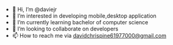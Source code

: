 - 👋 Hi, I’m @daviejr
- 👀 I’m interested in developing mobile,desktop application 
- 🌱 I’m currently learning bachelor of computer science 
- 💞️ I’m looking to collaborate on developers
- 📫 How to reach me via davidchrispine61977000@gmail.com

<!---
daviejr/daviejr is a ✨ special ✨ repository because its `README.md` (this file) appears on your GitHub profile.
You can click the Preview link to take a look at your changes.
--->
